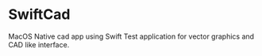 # SwiftCad
MacOS Native cad app using Swift
Test application for vector graphics and CAD like interface.

